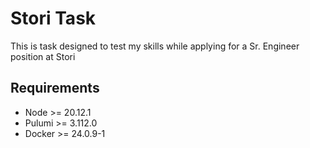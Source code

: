 # Stori Task

This is task designed to test my skills while applying for a Sr. Engineer position at Stori

## Requirements

- Node >= 20.12.1
- Pulumi >= 3.112.0
- Docker >= 24.0.9-1


